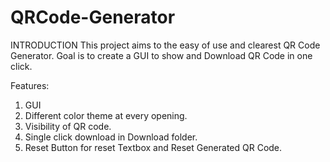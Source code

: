 # QRCode-Generator
INTRODUCTION 
This project aims to the easy of use and clearest QR Code Generator.
Goal is to create a GUI to show and Download QR Code in one click.

Features:
1. GUI
2. Different color theme at every opening.
3. Visibility of QR code.
4. Single click download in Download folder. 
5. Reset Button for reset Textbox and Reset Generated QR Code.
